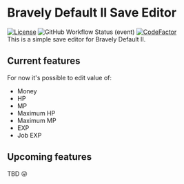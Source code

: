 # Bravely Default II Save Editor
[![License](https://img.shields.io/github/license/WorkingWarrior/BravelyDefault2)](LICENSE)
![GitHub Workflow Status (event)](https://img.shields.io/github/workflow/status/WorkingWarrior/BravelyDefault2/.NET%20Core%20Desktop?event=push)
[![CodeFactor](https://www.codefactor.io/repository/github/workingwarrior/bravelydefault2/badge/main)](https://www.codefactor.io/repository/github/workingwarrior/bravelydefault2/overview/main)  
This is a simple save editor for Bravely Default II.

## Current features

For now it's possible to edit value of:
- Money
- HP
- MP
- Maximum HP
- Maximum MP
- EXP
- Job EXP

## Upcoming features

TBD :stuck_out_tongue_winking_eye:
